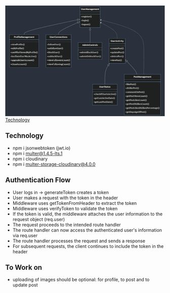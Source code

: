 ![Description](./databaseDesign/mermaid-diagram-2024-07-24-135918.png)
[Technology](#technology)

## Technology

- npm i jsonwebtoken (jwt.io)
- npm i multer@1.4.5-lts.1
- npm i cloudinary
- npm i multer-storage-cloudinary@4.0.0

## Authentication Flow

- User logs in -> generateToken creates a token
- User makes a request with the token in the header
- Middleware uses getTokenFromHeader to extract the token
- Middleware uses verifyToken to validate the token
- If the token is valid, the middleware attaches the user information to the request object (req.user)
- The request proceeds to the intended route handler
- The route handler can now access the authenticated user's information via req.user
- The route handler processes the request and sends a response
- For subsequent requests, the client continues to include the token in the header

## To Work on

- uploading of images should be optional: for profile, to post and to update post
